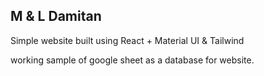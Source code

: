 ## M & L Damitan

Simple website built using React + Material UI & Tailwind

working sample of google sheet as a database for website.
